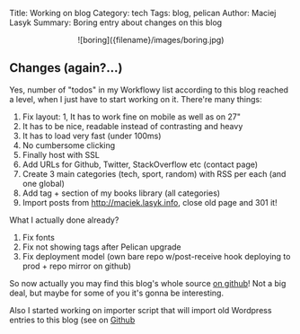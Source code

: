 Title: Working on blog
Category: tech
Tags: blog, pelican
Author: Maciej Lasyk
Summary: Boring entry about changes on this blog

<center>![boring]({filename}/images/boring.jpg)</center>

## Changes (again?...) ##

Yes, number of "todos" in my Workflowy list according to this blog reached a
level, when I just have to start working on it. There're many things:

1. Fix layout:
  1, It has to work fine on mobile as well as on 27"
  1. It has to be nice, readable instead of contrasting and heavy
  1. It has to load very fast (under 100ms)
  1. No cumbersome clicking
1. Finally host with SSL
1. Add URLs for Github, Twitter, StackOverflow etc (contact page)
1. Create 3 main categories (tech, sport, random) with RSS per each (and one 
   global)
1. Add tag + section of my books library (all categories)
1. Import posts from http://maciek.lasyk.info, close old page and 301 it!

What I actually done already?

1. Fix fonts
1. Fix not showing tags after Pelican upgrade
1. Fix deployment model (own bare repo w/post-receive hook deploying to prod +
   repo mirror on github)
   
So now actually you may find this blog's whole source [on github](https://github.com/docent-net/maciej.lasyk.info)!
Not a big deal, but maybe for some of you it's gonna be interesting.

Also I started working on importer script that will import old Wordpress 
entries to this blog (see on [Github](maciej.lasyk.info/wordpress_export/import.py)
